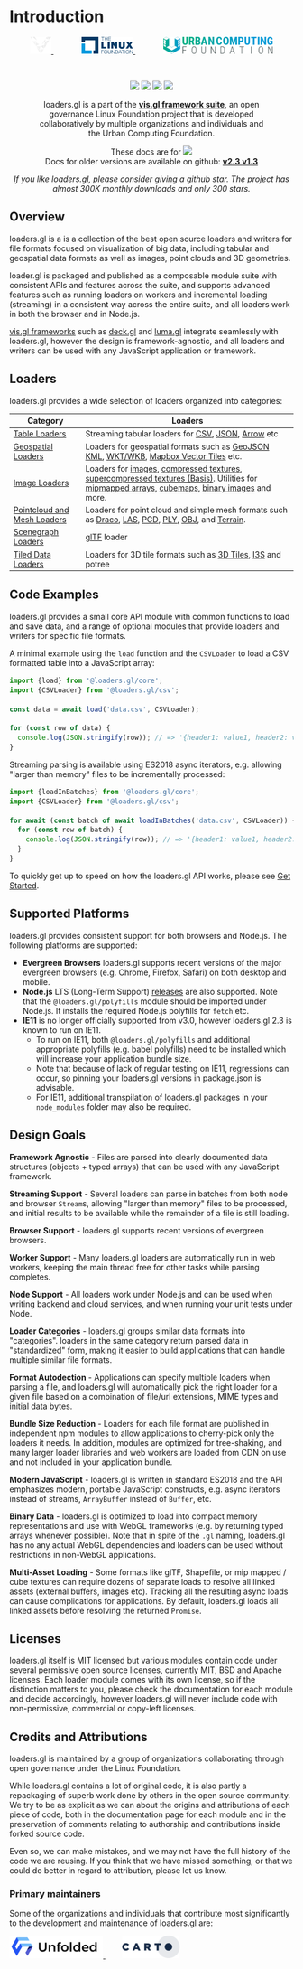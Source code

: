 # Introduction

<p align="center">
  <a href="https://vis.gl">
    <img height="30" src="https://raw.githubusercontent.com/visgl/vis.gl/master/src/images/logos/vis-logo.png" />
    <span style="padding-left: 50px;" />
    <img height="30" src="https://raw.githubusercontent.com/visgl/vis.gl/master/src/images/logos/linux-foundation.svg" />
    <span style="padding-left: 50px;" />
    <img height="30" src="https://raw.githubusercontent.com/visgl/vis.gl/master/src/images/logos/ucf-color-hztl.svg" />
  </a>
</p>
<br/>
<p align="center">
  <img src="https://badge.fury.io/js/%40loaders.gl%2Fcore.svg" />
  <img src="https://flat.badgen.net/badge/icon/Typed?icon=typescript&label&labelColor=blue&color=555555)" />
  <img src="https://img.shields.io/badge/License-MIT-green.svg" />
  <img src="https://img.shields.io/npm/dm/@loaders.gl/core.svg" />
  <!-- <img src="https://coveralls.io/repos/github/visgl/loaders.gl/badge.svg?" /> -->
  <br />
</p>

<p align="center" style="margin-left: 10%; margin-right: 10%">
loaders.gl is a part of the <a href="https://vis.gl"><b>vis.gl framework suite</b></a>, an open governance Linux Foundation project that is developed collaboratively by multiple organizations and individuals and the Urban Computing Foundation.
</p>

<p align="center">
  These docs are for <img src="https://img.shields.io/badge/loaders.gl-v3.0-blue.svg" />
  <br />
  Docs for older versions are available on github: 
  <a href="https://github.com/visgl/loaders.gl/blob/2.3-release/docs/README.md">
    <b>v2.3</b>
  </a>
  <a href="https://github.com/visgl/loaders.gl/blob/1.3-release/docs/README.md">
    <b>v1.3</b>
  </a>
</p>

<p align="center">
<i>If you like loaders.gl, please consider giving a github star. The project has almost 300K monthly downloads and only 300 stars.</i>
</p>

## Overview

loaders.gl is a is a collection of the best open source loaders and writers for file formats focused on visualization of big data, including tabular and geospatial data formats as well as images, point clouds and 3D geometries.

loader.gl is packaged and published as a composable module suite with consistent APIs and features across the suite, and supports advanced features such as running loaders on workers and incremental loading (streaming) in a consistent way across the entire suite, and all loaders work in both the browser and in Node.js.

[vis.gl frameworks](https://vis.gl/frameworks) such as [deck.gl](https://deck.gl) and [luma.gl](https://luma.gl) integrate seamlessly with loaders.gl, however the design is framework-agnostic, and all loaders and writers can be used with any JavaScript application or framework.

## Loaders

loaders.gl provides a wide selection of loaders organized into categories:

| Category                                                         | Loaders                                                                                                                                                                                                                                                                                                                                                                                                                                                                              |
| ---------------------------------------------------------------- | ------------------------------------------------------------------------------------------------------------------------------------------------------------------------------------------------------------------------------------------------------------------------------------------------------------------------------------------------------------------------------------------------------------------------------------------------------------------------------------ |
| [Table Loaders](docs/specifications/category-table)              | Streaming tabular loaders for [CSV](modules/csv/docs/api-reference/csv-loader), [JSON](modules/json/docs/api-reference/json-loader), [Arrow](modules/arrow/docs/api-reference/arrow-loader) etc                                                                                                                                                                                                                                                                                      |
| [Geospatial Loaders](docs/specifications/category-gis)           | Loaders for geospatial formats such as [GeoJSON](<(modules/json/docs/api-reference/geojson-loader)>) [KML](modules/kml/docs/api-reference/kml-loader), [WKT/WKB](modules/wkt/docs/api-reference/wkt-loader), [Mapbox Vector Tiles](modules/mvt/docs/api-reference/mvt-loader) etc.                                                                                                                                                                                                   |
| [Image Loaders](docs/specifications/category-image)              | Loaders for [images](modules/images/docs/api-reference/image-loader), [compressed textures](modules/textures/docs/api-reference/compressed-texture-loader), [supercompressed textures (Basis)](modules/textures/docs/api-reference/basis-loader). Utilities for [mipmapped arrays](modules/images/docs/api-reference/load-image-array), [cubemaps](modules/images/docs/api-reference/load-image-cube), [binary images](modules/images/docs/api-reference/binary-image-api) and more. |
| [Pointcloud and Mesh Loaders](docs/specifications/category-mesh) | Loaders for point cloud and simple mesh formats such as [Draco](modules/draco/docs/api-reference/draco-loader), [LAS](modules/las/docs/api-reference/las-loader), [PCD](modules/pcd/docs/api-reference/pcd-loader), [PLY](modules/ply/docs/api-reference/ply-loader), [OBJ](modules/obj/docs/api-reference/obj-loader), and [Terrain](modules/terrain/docs/api-reference/terrain-loader).                                                                                            |
| [Scenegraph Loaders](docs/specifications/category-scenegraph)    | [glTF](modules/gltf/docs/api-reference/gltf-loader) loader                                                                                                                                                                                                                                                                                                                                                                                                                           |
| [Tiled Data Loaders](docs/specifications/category-3d-tiles)         | Loaders for 3D tile formats such as [3D Tiles](modules/3d-tiles/docs/api-reference/tile-3d-loader), [I3S](modules/i3s/docs/api-reference/i3s) and potree                                                                                                                                                                                                                                                                                                                             |

## Code Examples

loaders.gl provides a small core API module with common functions to load and save data, and a range of optional modules that provide loaders and writers for specific file formats.

A minimal example using the `load` function and the `CSVLoader` to load a CSV formatted table into a JavaScript array:

```js
import {load} from '@loaders.gl/core';
import {CSVLoader} from '@loaders.gl/csv';

const data = await load('data.csv', CSVLoader);

for (const row of data) {
  console.log(JSON.stringify(row)); // => '{header1: value1, header2: value2}'
}
```

Streaming parsing is available using ES2018 async iterators, e.g. allowing "larger than memory" files to be incrementally processed:

```js
import {loadInBatches} from '@loaders.gl/core';
import {CSVLoader} from '@loaders.gl/csv';

for await (const batch of await loadInBatches('data.csv', CSVLoader)) {
  for (const row of batch) {
    console.log(JSON.stringify(row)); // => '{header1: value1, header2: value2}'
  }
}
```

To quickly get up to speed on how the loaders.gl API works, please see [Get Started](docs/developer-guide/get-started).

## Supported Platforms

loaders.gl provides consistent support for both browsers and Node.js. The following platforms are supported:

- **Evergreen Browsers** loaders.gl supports recent versions of the major evergreen browsers (e.g. Chrome, Firefox, Safari) on both desktop and mobile.
- **Node.js** LTS (Long-Term Support) [releases](https://nodejs.org/en/about/releases/) are also supported. Note that the `@loaders.gl/polyfills` module should be imported under Node.js. It installs the required Node.js polyfills for `fetch` etc.
- **IE11** is no longer officially supported from v3.0, however loaders.gl 2.3 is known to run on IE11.
  - To run on IE11, both `@loaders.gl/polyfills` and additional appropriate polyfills (e.g. babel polyfills) need to be installed which will increase your application bundle size.
  - Note that because of lack of regular testing on IE11, regressions can occur, so pinning your loaders.gl versions in package.json is advisable.
  - For IE11, additional transpilation of loaders.gl packages in your `node_modules` folder may also be required.
## Design Goals

**Framework Agnostic** - Files are parsed into clearly documented data structures (objects + typed arrays) that can be used with any JavaScript framework.

**Streaming Support** - Several loaders can parse in batches from both node and browser `Stream`s, allowing "larger than memory" files to be processed, and initial results to be available while the remainder of a file is still loading.

**Browser Support** - loaders.gl supports recent versions of evergreen browsers.

**Worker Support** - Many loaders.gl loaders are automatically run in web workers, keeping the main thread free for other tasks while parsing completes.

**Node Support** - All loaders work under Node.js and can be used when writing backend and cloud services, and when running your unit tests under Node.

**Loader Categories** - loaders.gl groups similar data formats into "categories". loaders in the same category return parsed data in "standardized" form, making it easier to build applications that can handle multiple similar file formats.

**Format Autodection** - Applications can specify multiple loaders when parsing a file, and loaders.gl will automatically pick the right loader for a given file based on a combination of file/url extensions, MIME types and initial data bytes.

**Bundle Size Reduction** - Loaders for each file format are published in independent npm modules to allow applications to cherry-pick only the loaders it needs. In addition, modules are optimized for tree-shaking, and many larger loader libraries and web workers are loaded from CDN on use and not included in your application bundle.

**Modern JavaScript** - loaders.gl is written in standard ES2018 and the API emphasizes modern, portable JavaScript constructs, e.g. async iterators instead of streams, `ArrayBuffer` instead of `Buffer`, etc.

**Binary Data** - loaders.gl is optimized to load into compact memory representations and use with WebGL frameworks (e.g. by returning typed arrays whenever possible). Note that in spite of the `.gl` naming, loaders.gl has no any actual WebGL dependencies and loaders can be used without restrictions in non-WebGL applications.

**Multi-Asset Loading** - Some formats like glTF, Shapefile, or mip mapped / cube textures can require dozens of separate loads to resolve all linked assets (external buffers, images etc). Tracking all the resulting async loads can cause complications for applications. By default, loaders.gl loads all linked assets before resolving the returned `Promise`.

## Licenses

loaders.gl itself is MIT licensed but various modules contain code under several permissive open source licenses, currently MIT, BSD and Apache licenses. Each loader module comes with its own license, so if the distinction matters to you, please check the documentation for each module and decide accordingly, however loaders.gl will never include code with non-permissive, commercial or copy-left licenses.

## Credits and Attributions

loaders.gl is maintained by a group of organizations collaborating through open governance under the Linux Foundation.

While loaders.gl contains a lot of original code, it is also partly a repackaging of superb work done by others in the open source community. We try to be as explicit as we can about the origins and attributions of each piece of code, both in the documentation page for each module and in the preservation of comments relating to authorship and contributions inside forked source code.

Even so, we can make mistakes, and we may not have the full history of the code we are reusing. If you think that we have missed something, or that we could do better in regard to attribution, please let us know.

### Primary maintainers

Some of the organizations and individuals that contribute most significantly to the development and maintenance of loaders.gl are:

<p style="margin-left: auto; margin-right: auto;">
  <a href="https://unfolded.ai">
    <img height="40" src="https://raw.githubusercontent.com/visgl/vis.gl/master/src/images/logos/unfolded-logo.png" />
  </a>
  <span style="margin-left: 30px;" />
  <a href="https://carto.com">
    <img height="40" src="https://raw.githubusercontent.com/visgl/vis.gl/master/src/images/logos/CARTO-logo-positive.png" />
  </a>
</p>
